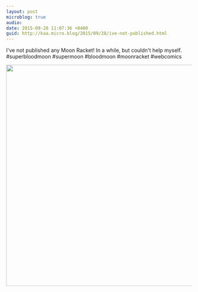 ```yaml
---
layout: post
microblog: true
audio: 
date: 2015-09-28 11:07:36 +0400
guid: http://kaa.micro.blog/2015/09/28/ive-not-published.html
---
```

I've not published any Moon Racket! In a while, but couldn't help myself. #superbloodmoon #supermoon #bloodmoon #moonracket #webcomics

<img src="http://www.kaa.bz/uploads/2018/e8c5083e37.jpg" width="600" height="600" />
